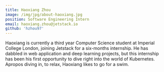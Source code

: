 ```yaml
---
title: Haoxiang Zhou
image: /img/jpg/about-haoxiang.jpg
position: Software Engineering Intern
email: haoxiang.zhou@jetstack.io
github: 'hzhou97'
---
```


Haoxiang is currently a third year Computer Science student at Imperial College London, joining
Jetstack for a six-months internship. He has dabbled in web application and
deep learning projects, but this internship has been his first opportunity to dive right
into the world of Kubernetes. Apropos diving in, to relax, Haoxiang likes to go for a swim.